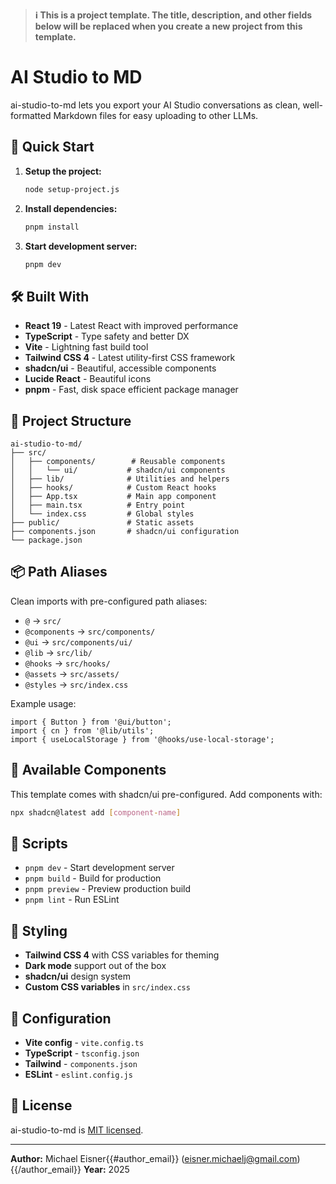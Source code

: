 > **ℹ️ This is a project template. The title, description, and other fields below will be replaced when you create a new project from this template.**

# AI Studio to MD

ai-studio-to-md lets you export your AI Studio conversations as clean, well-formatted Markdown files for easy uploading to other LLMs.

## 🚀 Quick Start

1. **Setup the project:**
   ```bash
   node setup-project.js
   ```

2. **Install dependencies:**
   ```bash
   pnpm install
   ```

3. **Start development server:**
   ```bash
   pnpm dev
   ```

## 🛠️ Built With

- **React 19** - Latest React with improved performance
- **TypeScript** - Type safety and better DX
- **Vite** - Lightning fast build tool
- **Tailwind CSS 4** - Latest utility-first CSS framework
- **shadcn/ui** - Beautiful, accessible components
- **Lucide React** - Beautiful icons
- **pnpm** - Fast, disk space efficient package manager

## 📁 Project Structure

```
ai-studio-to-md/
├── src/
│   ├── components/        # Reusable components
│   │   └── ui/           # shadcn/ui components
│   ├── lib/              # Utilities and helpers
│   ├── hooks/            # Custom React hooks
│   ├── App.tsx           # Main app component
│   ├── main.tsx          # Entry point
│   └── index.css         # Global styles
├── public/               # Static assets
├── components.json       # shadcn/ui configuration
└── package.json
```

## 📦 Path Aliases

Clean imports with pre-configured path aliases:

- `@` → `src/`
- `@components` → `src/components/`
- `@ui` → `src/components/ui/`
- `@lib` → `src/lib/`
- `@hooks` → `src/hooks/`
- `@assets` → `src/assets/`
- `@styles` → `src/index.css`

Example usage:
```tsx
import { Button } from '@ui/button';
import { cn } from '@lib/utils';
import { useLocalStorage } from '@hooks/use-local-storage';
```

## 🧩 Available Components

This template comes with shadcn/ui pre-configured. Add components with:

```bash
npx shadcn@latest add [component-name]
```

## 📝 Scripts

- `pnpm dev` - Start development server
- `pnpm build` - Build for production
- `pnpm preview` - Preview production build
- `pnpm lint` - Run ESLint

## 🎨 Styling

- **Tailwind CSS 4** with CSS variables for theming
- **Dark mode** support out of the box
- **shadcn/ui** design system
- **Custom CSS variables** in `src/index.css`

## 🔧 Configuration

- **Vite config** - `vite.config.ts`
- **TypeScript** - `tsconfig.json`
- **Tailwind** - `components.json`
- **ESLint** - `eslint.config.js`

## 📄 License

ai-studio-to-md is [MIT licensed](./LICENSE).

---

**Author:** Michael Eisner{{#author_email}} (eisner.michaelj@gmail.com){{/author_email}}
**Year:** 2025
